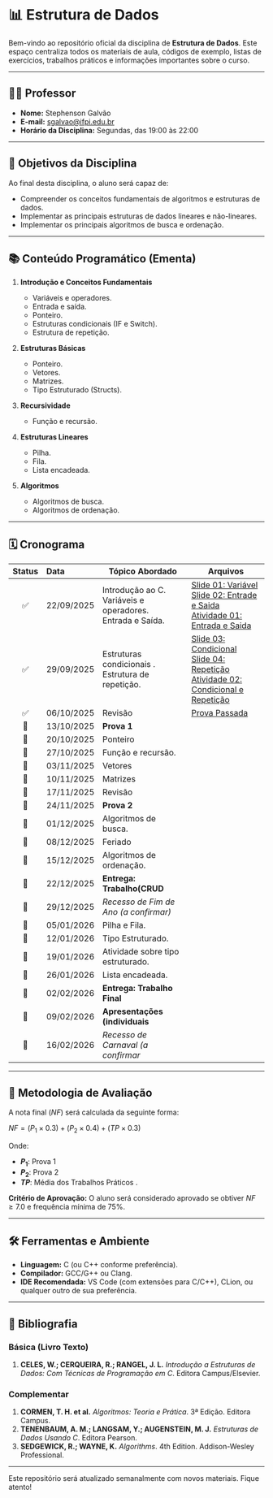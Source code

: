 # 📊 Estrutura de Dados

Bem-vindo ao repositório oficial da disciplina de **Estrutura de Dados**. Este espaço centraliza todos os materiais de aula, códigos de exemplo, listas de exercícios, trabalhos práticos e informações importantes sobre o curso.

---

## 👨‍🏫 Professor
* **Nome:** Stephenson Galvão
* **E-mail:** sgalvao@ifpi.edu.br
* **Horário da Disciplina:** Segundas, das 19:00 às 22:00

---

## 🎯 Objetivos da Disciplina

Ao final desta disciplina, o aluno será capaz de:
* Compreender os conceitos fundamentais de algoritmos e estruturas de dados.
* Implementar as principais estruturas de dados lineares e não-lineares.
* Implementar os principais algoritmos de busca e ordenação.

---

## 📚 Conteúdo Programático (Ementa)

1.  **Introdução e Conceitos Fundamentais**
    * Variáveis e operadores.
    * Entrada e saída.
    * Ponteiro.
    * Estruturas condicionais (IF e Switch).
    * Estrutura de repetição.

2.  **Estruturas Básicas**
    * Ponteiro.
    * Vetores.
    * Matrizes.
    * Tipo Estruturado (Structs).

3.  **Recursividade**
    * Função e recursão.

4.  **Estruturas Lineares**
    * Pilha.
    * Fila.
    * Lista encadeada.

5.  **Algoritmos**
    * Algoritmos de busca.
    * Algoritmos de ordenação.

---

## 🗓️ Cronograma



| Status | Data| Tópico Abordado| Arquivos|
| :----: | :----------- |------- | ------------------------------------ |
|   :white_check_mark:   | 22/09/2025   | Introdução ao C.<br>Variáveis e operadores.<br>Entrada e Saída.| [Slide 01: Variável](https://drive.google.com/file/d/1sDgBUU-94CIQbfwB9JCHLkjc_9iQIg9L/view?usp=sharing) </br> [Slide 02: Entrade e Saida](https://drive.google.com/file/d/1H3AqVY5UXhVdONu9phn34bt4B4MetPWf/view?usp=sharing) </br> [Atividade 01: Entrada e Saida](https://drive.google.com/file/d/1zH83gpIJcTK9gLTuhmmyJX3Sn7_50cSM/view?usp=sharing) |
|   :white_check_mark:   | 29/09/2025   | Estruturas condicionais .<br>Estrutura de repetição.       |  [Slide 03: Condicional](https://drive.google.com/file/d/1KBk9jyjHN3qLxn-b67wIX3kTrgtH-RQ9/view?usp=sharing) </br> [Slide 04: Repetição](https://drive.google.com/file/d/110y2qEhpwKD538pkw75n7hI9z-JmqWPJ/view?usp=sharing) </br> [Atividade 02: Condicional e Repetição](https://drive.google.com/file/d/1yXczmUrFq6RY5O0EeKCg2jwy8EGrVI1N/view?usp=sharing) |
|   :white_check_mark:   | 06/10/2025 | Revisão|[Prova Passada](https://drive.google.com/file/d/1HUQ00BeSMZzgXLGl9ghBUeXp5lB95U_8/view?usp=sharing) |
|   :black_square_button:   | 13/10/2025   | **Prova 1** |  |
|   :black_square_button:   | 20/10/2025   |Ponteiro |  |
|   :black_square_button:   | 27/10/2025   | Função e recursão.| |
|   :black_square_button:   | 03/11/2025   |Vetores | |
|   :black_square_button:   | 10/11/2025   |Matrizes | |
|   :black_square_button:   | 17/11/2025   | Revisão | |
|   :black_square_button:   | 24/11/2025   | **Prova 2**| |
|   :black_square_button:   | 01/12/2025   | Algoritmos de busca.| |
|   :black_square_button:   | 08/12/2025   | Feriado |  |
|   :black_square_button:   | 15/12/2025   | Algoritmos de ordenação.| |
|   :black_square_button:   | 22/12/2025   | **Entrega: Trabalho(CRUD** | |
|   :black_square_button:   | 29/12/2025   | *Recesso de Fim de Ano (a confirmar)* |  |
|   :black_square_button:   | 05/01/2026   | Pilha e Fila. | |
|   :black_square_button:   | 12/01/2026   | Tipo Estruturado. |  |
|   :black_square_button:   | 19/01/2026   | Atividade sobre tipo estruturado. | |
|   :black_square_button:   | 26/01/2026   | Lista encadeada. | |
|   :black_square_button:   | 02/02/2026   |**Entrega: Trabalho Final** |  |
|   :black_square_button:   | 09/02/2026   |**Apresentações (individuais**| |
|   :black_square_button:   | 16/02/2026   | *Recesso de Carnaval (a confirmar* | |

---

## 📝 Metodologia de Avaliação

A nota final ($NF$) será calculada da seguinte forma:

$NF = (P_1 \times 0.3) + (P_2 \times 0.4) + (TP \times 0.3)$

Onde:
* **$P_1$**: Prova 1
* **$P_2$**: Prova 2
* **$TP$**: Média dos Trabalhos Práticos .

**Critério de Aprovação:** O aluno será considerado aprovado se obtiver $NF \ge 7.0$ e frequência mínima de 75%.

---

## 🛠️ Ferramentas e Ambiente

* **Linguagem:** C (ou C++ conforme preferência).
* **Compilador:** GCC/G++ ou Clang.
* **IDE Recomendada:** VS Code (com extensões para C/C++), CLion, ou qualquer outro de sua preferência.

---

## 📖 Bibliografia

### Básica (Livro Texto)
1.  **CELES, W.; CERQUEIRA, R.; RANGEL, J. L.** *Introdução a Estruturas de Dados: Com Técnicas de Programação em C*. Editora Campus/Elsevier.

### Complementar
1.  **CORMEN, T. H. et al.** *Algoritmos: Teoria e Prática*. 3ª Edição. Editora Campus.
2.  **TENENBAUM, A. M.; LANGSAM, Y.; AUGENSTEIN, M. J.** *Estruturas de Dados Usando C*. Editora Pearson.
3.  **SEDGEWICK, R.; WAYNE, K.** *Algorithms*. 4th Edition. Addison-Wesley Professional.

---

Este repositório será atualizado semanalmente com novos materiais. Fique atento!
